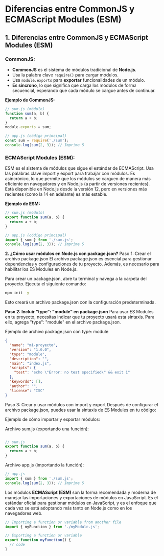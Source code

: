 # Diferencias entre CommonJS y ECMAScript Modules (ESM)

## 1. Diferencias entre CommonJS y ECMAScript Modules (ESM)

### **CommonJS:**
- **CommonJS** es el sistema de módulos tradicional de **Node.js**.
- Usa la palabra clave `require()` para cargar módulos.
- Usa `module.exports` para **exportar** funcionalidades de un módulo.
- **Es síncrono**, lo que significa que carga los módulos de forma secuencial, esperando que cada módulo se cargue antes de continuar.

**Ejemplo de CommonJS:**

```javascript
// sum.js (módulo)
function sum(a, b) {
  return a + b;
}
module.exports = sum;

// app.js (código principal)
const sum = require('./sum');
console.log(sum(2, 3)); // Imprime 5
```


### **ECMAScript Modules (ESM):**
ESM es el sistema de módulos que sigue el estándar de ECMAScript.
Usa las palabras clave import y export para trabajar con módulos.
Es asincrónico, lo que permite que los módulos se carguen de manera más eficiente en navegadores y en Node.js (a partir de versiones recientes).
Está disponible en Node.js desde la versión 12, pero en versiones más recientes (como la 14 en adelante) es más estable.

**Ejemplo de ESM:**

```javascript
// sum.js (módulo)
export function sum(a, b) {
  return a + b;
}

// app.js (código principal)
import { sum } from './sum.js';
console.log(sum(2, 3)); // Imprime 5
```


**2. ¿Cómo usar módulos en Node.js con package.json?**
Paso 1: Crear el archivo package.json
El archivo package.json es esencial para gestionar dependencias y configuraciones de tu proyecto. Además, es necesario para habilitar los ES Modules en Node.js.

Para crear un package.json, abre tu terminal y navega a la carpeta del proyecto.
Ejecuta el siguiente comando:

```bash
npm init -y
```
Esto creará un archivo package.json con la configuración predeterminada.

**Paso 2: Incluir "type": "module" en package.json**
Para usar ES Modules en tu proyecto, necesitas indicar que tu proyecto usará esta sintaxis. Para ello, agrega "type": "module" en el archivo package.json.

Ejemplo de archivo package.json con type: module:

```json
{
  "name": "mi-proyecto",
  "version": "1.0.0",
  "type": "module",
  "description": "",
  "main": "index.js",
  "scripts": {
    "test": "echo \"Error: no test specified\" && exit 1"
  },
  "keywords": [],
  "author": "",
  "license": "ISC"
}
```
Paso 3: Crear y usar módulos con import y export
Después de configurar el archivo package.json, puedes usar la sintaxis de ES Modules en tu código:

Ejemplo de cómo importar y exportar módulos:

Archivo sum.js (exportando una función):

```javascript

// sum.js
export function sum(a, b) {
  return a + b;
}
```

Archivo app.js (importando la función):

```javascript
// app.js
import { sum } from './sum.js';
console.log(sum(2, 3)); // Imprime 5
```


Los módulos **ECMAScript (ESM)** son la forma recomendada y moderna de manejar las importaciones y exportaciones de módulos en JavaScript. Es el estándar oficial para gestionar módulos en JavaScript, y es el enfoque que cada vez se está adoptando más tanto en Node.js como en los navegadores web.

```javascript
// Importing a function or variable from another file
import { myFunction } from './myModule.js';

// Exporting a function or variable
export function myFunction() {
  // code
}
```

